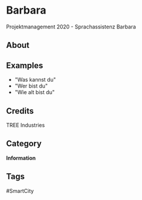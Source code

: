 # Barbara
Projektmanagement 2020 - Sprachassistenz Barbara


## About

## Examples
* "Was kannst du"
* "Wer bist du"
* "Wie alt bist du"

## Credits
TREE Industries

## Category
**Information**

## Tags
#SmartCity
